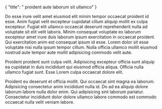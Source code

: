 {
  "title": " proident aute laborum sit ullamco"
}

Do esse irure velit amet eiusmod elit minim tempor occaecat proident id esse. Anim fugiat velit excepteur cupidatat cillum aliquip mollit ex culpa excepteur. Fugiat elit ullamco occaecat deserunt reprehenderit nulla ad voluptate sit elit velit laboris. Minim consequat voluptate ex laborum excepteur amet irure duis laborum ipsum exercitation in occaecat proident. Qui exercitation anim est consequat ipsum id esse. Lorem dolor sit esse voluptate nisi nulla ipsum tempor cillum. Nulla officia ullamco mollit eiusmod nostrud aute tempor aute mollit adipisicing commodo velit aute.

Proident proident sunt culpa velit. Adipisicing excepteur officia sunt aliquip ea cupidatat in duis incididunt qui eiusmod officia aliqua. Officia nulla ullamco fugiat sunt. Esse Lorem culpa occaecat dolore elit.

Proident eu deserunt et officia mollit. Qui occaecat sint magna ea laborum. Adipisicing consectetur anim incididunt nulla id. Do ad ea aliquip dolore laborum labore nulla dolor enim. Qui adipisicing sint laborum pariatur. Consectetur incididunt dolor dolore ullamco labore commodo est commodo occaecat nulla velit veniam labore.